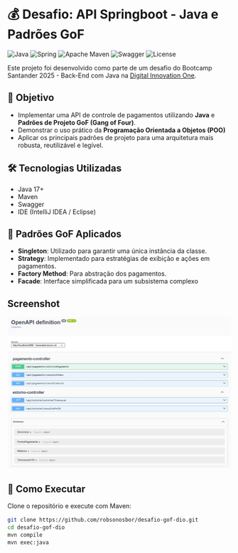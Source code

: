 # 💰 Desafio: API Springboot - Java e Padrões GoF

![Java](https://img.shields.io/badge/Java-ED8B00?style=for-the-badge&logo=openjdk&logoColor=white)
![Spring](https://img.shields.io/badge/spring-%236DB33F.svg?style=for-the-badge&logo=spring&logoColor=white)
![Apache Maven](https://img.shields.io/badge/Apache%20Maven-C71A36?style=for-the-badge&logo=Apache%20Maven&logoColor=white)
![Swagger](https://img.shields.io/badge/-Swagger-%23Clojure?style=for-the-badge&logo=swagger&logoColor=white)
![License](https://img.shields.io/badge/License-MIT-green)

Este projeto foi desenvolvido como parte de um desafio do Bootcamp Santander 2025 - Back-End com Java na [Digital Innovation One](https://www.dio.me/).


## 🎯 Objetivo

- Implementar uma API de controle de pagamentos utilizando **Java** e **Padrões de Projeto GoF (Gang of Four)**.
- Demonstrar o uso prático da **Programação Orientada a Objetos (POO)**
- Aplicar os principais padrões de projeto para uma arquitetura mais robusta, reutilizável e legível.

## 🛠️ Tecnologias Utilizadas

- Java 17+
- Maven
- Swagger
- IDE (IntelliJ IDEA / Eclipse)

## 🧱 Padrões GoF Aplicados

- **Singleton**: Utilizado para garantir uma única instância da classe.
- **Strategy**: Implementado para estratégias de exibição e ações em pagamentos.
- **Factory Method**: Para abstração dos pagamentos.
- **Facade**: Interface simplificada para um subsistema complexo

## Screenshot

![Screenshot Swagger](https://github.com/robsonosbor/desafio-gof-dio/blob/main/src/main/resources/assets/screenshot-swagger.jpg)

## 🚀 Como Executar

Clone o repositório e execute com Maven:

```bash
git clone https://github.com/robsonosbor/desafio-gof-dio.git
cd desafio-gof-dio
mvn compile
mvn exec:java
```
